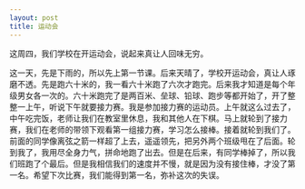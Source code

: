 ```yaml
---
layout: post
title: 运动会
---
```



这周四，我们学校在开运动会，说起来真让人回味无穷。

这一天，先是下雨的，所以先上第一节课。后来天晴了，学校开运动会，真让人琢磨不透。先是跑六十米的，我一看六十米跑了六次才跑完。后来我才知道是每个年级男女各一次的。六十米跑完了是两百米、垒球、铅球、跑步等都开始了，开了整整一上午，听说下午就要接力赛。我是参加接力赛的运动员。上午就这么过去了，中午吃完饭，老师让我们在教室里休息，我和其他人在下棋。马上就轮到了接力赛，我们在老师的带领下观看第一组接力赛，学习怎么接棒。接着就轮到我们了。前面的同学像离弦之箭一样超了上去，遥遥领先，把另外两个班级甩在了后面。轮到我了，我用尽全身力气，拼命地跑了出去。但是在后来，有同学棒掉了，所以我们班跑了个最后。但是我相信我们的速度并不慢，就是因为没有接住棒，才没了第一名。希望下次比赛，我们能得到第一名，弥补这次的失误。
